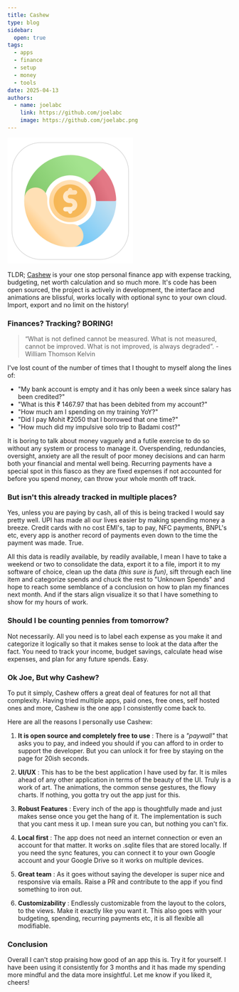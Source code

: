 ```yaml
---
title: Cashew
type: blog
sidebar:
  open: true
tags:
  - apps
  - finance
  - setup
  - money
  - tools
date: 2025-04-13
authors:
  - name: joelabc
    link: https://github.com/joelabc
    image: https://github.com/joelabc.png
---
```


![](images/cashew-app.png)

TLDR; [Cashew](https://github.com/jameskokoska/Cashew) is your one stop personal finance app with expense tracking, budgeting, net worth calculation and so much more. It's code has been open sourced, the project is actively in development, the interface and animations are blissful, works locally with optional sync to your own cloud. Import, export and no limit on the history!

### Finances? Tracking? BORING!

> “What is not defined cannot be measured. What is not measured, cannot be improved. What is not improved, is always degraded”. - William Thomson Kelvin

I've lost count of the number of times that I thought to myself along the lines of:

- "My bank account is empty and it has only been a week since salary has been credited?"
- "What is this ₹ 1467.97 that has been debited from my account?"
- "How much am I spending on my training YoY?"
- "Did I pay Mohit ₹2050 that I borrowed that one time?"
- "How much did my impulsive solo trip to Badami cost?"

It is boring to talk about money vaguely and a futile exercise to do so without any system or process to manage it. Overspending, redundancies, oversight, anxiety are all the result of poor money decisions and can harm both your financial and mental well being. Recurring payments have a special spot in this fiasco as they are fixed expenses if not accounted for before you spend money, can throw your whole month off track.

### But isn't this already tracked in multiple places?

Yes, unless you are paying by cash, all of this is being tracked I would say pretty well. UPI has made all our lives easier by making spending money a breeze. Credit cards with no cost EMI's, tap to pay, NFC payments, BNPL's etc, every app is another record of payments even down to the time the payment was made. True.

All this data is readily available, by readily available, I mean I have to take a weekend or two to consolidate the data, export it to a file, import it to my software of choice, clean up the data _(this sure is fun)_, sift through each line item and categorize spends and chuck the rest to "Unknown Spends" and hope to reach some semblance of a conclusion on how to plan my finances next month. And if the stars align visualize it so that I have something to show for my hours of work.

### Should I be counting pennies from tomorrow?

Not necessarily. All you need is to label each expense as you make it and categorize it logically so that it makes sense to look at the data after the fact. You need to track your income, budget savings, calculate head wise expenses, and plan for any future spends. Easy.

### Ok Joe, But why Cashew?

To put it simply, Cashew offers a great deal of features for not all that complexity. Having tried multiple apps, paid ones, free ones, self hosted ones and more, Cashew is the one app I consistently come back to. 

Here are all the reasons I personally use Cashew:

1. **It is open source and completely free to use** : There is a *"paywall"* that asks you to pay, and indeed you should if you can afford to in order to support the developer. But you can unlock it for free by staying on the page for 20ish seconds.

2. **UI/UX** : This has to be the best application I have used by far. It is miles ahead of any other application in terms of the beauty of the UI. Truly is a work of art. The animations, the common sense gestures, the flowy charts. If nothing, you gotta try out the app just for this.

3. **Robust Features** : Every inch of the app is thoughtfully made and just makes sense once you get the hang of it. The implementation is such that you cant mess it up. I mean sure you can, but nothing you can't fix.

4. **Local first** : The app does not need an internet connection or even an account for that matter. It works on .sqlite files that are stored locally. If you need the sync features, you can connect it to your own Google account and your Google Drive so it works on multiple devices.

5. **Great team** : As it goes without saying the developer is super nice and responsive via emails. Raise a PR and contribute to the app if you find something to iron out. 

6. **Customizability** : Endlessly customizable from the layout to the colors, to the views. Make it exactly like you want it. This also goes with your budgeting, spending, recurring payments etc, it is all flexible all modifiable.

### Conclusion

Overall I can't stop praising how good of an app this is. Try it for yourself. I have been using it consistently for 3 months and it has made my spending more mindful and the data more insightful. Let me know if you liked it, cheers!
